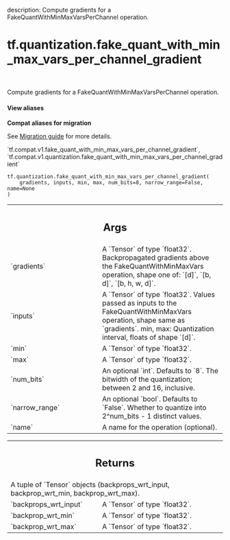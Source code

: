 description: Compute gradients for a FakeQuantWithMinMaxVarsPerChannel operation.

<div itemscope itemtype="http://developers.google.com/ReferenceObject">
<meta itemprop="name" content="tf.quantization.fake_quant_with_min_max_vars_per_channel_gradient" />
<meta itemprop="path" content="Stable" />
</div>

# tf.quantization.fake_quant_with_min_max_vars_per_channel_gradient

<!-- Insert buttons and diff -->

<table class="tfo-notebook-buttons tfo-api nocontent" align="left">

</table>



Compute gradients for a FakeQuantWithMinMaxVarsPerChannel operation.

<section class="expandable">
  <h4 class="showalways">View aliases</h4>
  <p>
<b>Compat aliases for migration</b>
<p>See
<a href="https://www.tensorflow.org/guide/migrate">Migration guide</a> for
more details.</p>
<p>`tf.compat.v1.fake_quant_with_min_max_vars_per_channel_gradient`, `tf.compat.v1.quantization.fake_quant_with_min_max_vars_per_channel_gradient`</p>
</p>
</section>

<pre class="devsite-click-to-copy prettyprint lang-py tfo-signature-link">
<code>tf.quantization.fake_quant_with_min_max_vars_per_channel_gradient(
    gradients, inputs, min, max, num_bits=8, narrow_range=False, name=None
)
</code></pre>



<!-- Placeholder for "Used in" -->


<!-- Tabular view -->
 <table class="responsive fixed orange">
<colgroup><col width="214px"><col></colgroup>
<tr><th colspan="2"><h2 class="add-link">Args</h2></th></tr>

<tr>
<td>
`gradients`
</td>
<td>
A `Tensor` of type `float32`.
Backpropagated gradients above the FakeQuantWithMinMaxVars operation,
shape one of: `[d]`, `[b, d]`,  `[b, h, w, d]`.
</td>
</tr><tr>
<td>
`inputs`
</td>
<td>
A `Tensor` of type `float32`.
Values passed as inputs to the FakeQuantWithMinMaxVars operation, shape
  same as `gradients`.
min, max: Quantization interval, floats of shape `[d]`.
</td>
</tr><tr>
<td>
`min`
</td>
<td>
A `Tensor` of type `float32`.
</td>
</tr><tr>
<td>
`max`
</td>
<td>
A `Tensor` of type `float32`.
</td>
</tr><tr>
<td>
`num_bits`
</td>
<td>
An optional `int`. Defaults to `8`.
The bitwidth of the quantization; between 2 and 16, inclusive.
</td>
</tr><tr>
<td>
`narrow_range`
</td>
<td>
An optional `bool`. Defaults to `False`.
Whether to quantize into 2^num_bits - 1 distinct values.
</td>
</tr><tr>
<td>
`name`
</td>
<td>
A name for the operation (optional).
</td>
</tr>
</table>



<!-- Tabular view -->
 <table class="responsive fixed orange">
<colgroup><col width="214px"><col></colgroup>
<tr><th colspan="2"><h2 class="add-link">Returns</h2></th></tr>
<tr class="alt">
<td colspan="2">
A tuple of `Tensor` objects (backprops_wrt_input, backprop_wrt_min, backprop_wrt_max).
</td>
</tr>
<tr>
<td>
`backprops_wrt_input`
</td>
<td>
A `Tensor` of type `float32`.
</td>
</tr><tr>
<td>
`backprop_wrt_min`
</td>
<td>
A `Tensor` of type `float32`.
</td>
</tr><tr>
<td>
`backprop_wrt_max`
</td>
<td>
A `Tensor` of type `float32`.
</td>
</tr>
</table>


